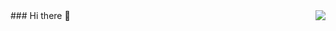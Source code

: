 <img align="right" src="https://github-readme-stats.vercel.app/api?username=asdw14&show_icons=true&icon_color=CE1D2D&text_color=718096&bg_color=ffffff&hide_title=true" />
### Hi there 👋

<!--
**asdw14/asdw14** is a ✨ _special_ ✨ repository because its `README.md` (this file) appears on your GitHub profile.

Here are some ideas to get you started:

- 🔭 I’m currently working on ...
- 🌱 I’m currently learning ...
- 👯 I’m looking to collaborate on ...
- 🤔 I’m looking for help with ...
- 💬 Ask me about ...
- 📫 How to reach me: ...
- 😄 Pronouns: ...
- ⚡ Fun fact: ...
-->
